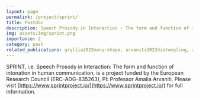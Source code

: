 ```yaml
---
layout: page
permalink: /project/sprint/
title: Postdoc
description: Speech Prosody in Interaction - The form and function of intonation in human communication
img: assets/img/sprint.png
importance: 2
category: past
related_publications: gryllia2022many-shape, arvaniti2022distangling, zhang2021comparing
---
```


SPRINT, i.e. Speech Prosody in Interaction: The form and function of intonation in human communication, is a  project funded by the European Research Council (ERC-ADG-835263), PI: Professor Amalia Arvaniti. Please visit [https://www.sprintproject.io/](https://www.sprintproject.io/) for full information. 

 
